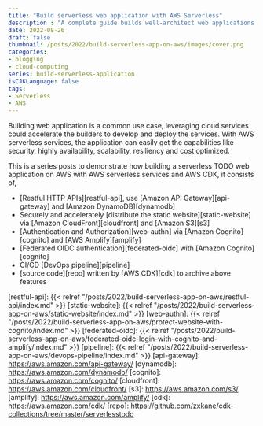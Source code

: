 ```yaml
---
title: "Build serverless web application with AWS Serverless"
description : "A complete guide builds well-architect web applications with AWS serverless"
date: 2022-08-26
draft: false
thumbnail: /posts/2022/build-serverless-app-on-aws/images/cover.png
categories:
- blogging
- cloud-computing
series: build-serverless-application
isCJKLanguage: false
tags:
- Serverless
- AWS
---
```


Building web application is a common use case, leveraging cloud services could accelerate
the builders to develop and deploy the services. With AWS serverless services, 
the application can easily get the capabilities like security, highly availability, 
scalability, resiliency and cost optimized.

<!--more-->

This is a series posts to demonstrate how building a serverless TODO web application on AWS with 
AWS serverless services and AWS CDK, it consists of,

- [Restful HTTP APIs][restful-api], use [Amazon API Gateway][api-gateway] and [Amazon DynamoDB][dynamodb]
- Securely and accelerately [distribute the static website][static-website] via [Amazon CloudFront][cloudfront] and [Amazon S3][s3]
- [Authentication and Authorization][web-authn] via [Amazon Cognito][cognito] and [AWS Amplify][amplify]
- [Federated OIDC authentication][federated-oidc] with [Amazon Cognito][cognito]
- CI/CD [DevOps pipeline][pipeline]
- [source code][repo] written by [AWS CDK][cdk] to archive above features

[restful-api]: {{< relref "/posts/2022/build-serverless-app-on-aws/restful-api/index.md" >}}
[static-website]: {{< relref "/posts/2022/build-serverless-app-on-aws/static-website/index.md" >}}
[web-authn]: {{< relref "/posts/2022/build-serverless-app-on-aws/protect-website-with-cognito/index.md" >}}
[federated-oidc]: {{< relref "/posts/2022/build-serverless-app-on-aws/federated-oidc-login-with-cognito-and-amplify/index.md" >}}
[pipeline]: {{< relref "/posts/2022/build-serverless-app-on-aws/devops-pipeline/index.md" >}}
[api-gateway]: https://aws.amazon.com/api-gateway/
[dynamodb]: https://aws.amazon.com/dynamodb/
[cognito]: https://aws.amazon.com/cognito/
[cloudfront]: https://aws.amazon.com/cloudfront/
[s3]: https://aws.amazon.com/s3/
[amplify]: https://aws.amazon.com/amplify/
[cdk]: https://aws.amazon.com/cdk/
[repo]: https://github.com/zxkane/cdk-collections/tree/master/serverlesstodo